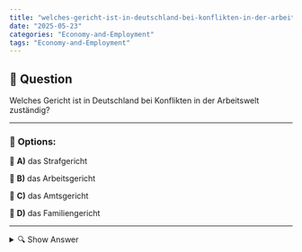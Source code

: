 ```yaml
---
title: "welches-gericht-ist-in-deutschland-bei-konflikten-in-der-arbeitswelt-zustandig"
date: "2025-05-23"
categories: "Economy-and-Employment"
tags: "Economy-and-Employment"
---
```


## 📌 **Question**

Welches Gericht ist in Deutschland bei Konflikten in der Arbeitswelt zuständig?



---

### 📝 **Options:**

🔘 **A)** das Strafgericht

🔘 **B)** das Arbeitsgericht

🔘 **C)** das Amtsgericht

🔘 **D)** das Familiengericht

---

<details>
  <summary>🔍 Show Answer</summary>

  <p>
💡  <b>Correct Answer:</b>  b
  </p>
  <p>
    📖<b>Explanation:</b>
    In Deutschland gibt es spezielle Gerichte für unterschiedliche Rechtsbereiche, darunter auch für arbeitsrechtliche Angelegenheiten. Konflikte zwischen Arbeitnehmern und Arbeitgebern betreffen oft Vertragsstreitigkeiten, Kündigungsfragen oder Lohnansprüche. Solche arbeitsrechtlichen Konflikte werden nicht über allgemeine Gerichte wie das Strafgericht oder das Amtsgericht geklärt, sondern durch das Arbeitsgericht. Es ist für die Verhandlung und Entscheidung von arbeitsrechtlichen Streitigkeiten zuständig und bietet eine spezialisierte Plattform für beide Parteien, um ihre Anliegen vorzutragen. Das Familiengericht befasst sich hingegen mit familiären Angelegenheiten wie Scheidungsfragen.
  </p>
</details>

